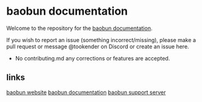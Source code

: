 # baobun documentation
Welcome to the repository for the [baobun documentation](https://docs.baobun.dev).


If you wish to report an issue (something incorrect/missing), please make a pull request or message @tookender on Discord or create an issue here.
- No contributing.md any corrections or features are accepted.

## links
[baobun website](https://baobun.dev)
[baobun documentation](https://docs.baobun.dev)
[baobun support server](https://support.baobun.dev)